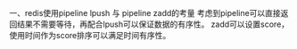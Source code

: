 一、redis使用pipeline lpush  与 pipeline zadd的考量
考虑到pipeline可以直接返回结果不需要等待，再配合lpush可以保证数据的有序性。
zadd可以设置score，使用时间作为score排序可以满足时间有序性。

